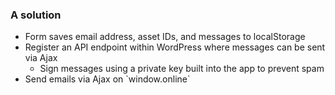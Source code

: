 ### A solution

* Form saves email address, asset IDs, and messages to localStorage <!-- .element: class="fragment" -->
* Register an API endpoint within WordPress where messages can be sent via Ajax <!-- .element: class="fragment" -->
	* Sign messages using a private key built into the app to prevent spam <!-- .element: class="fragment" -->
* <!-- .element: class="fragment" --> Send emails via Ajax on `window.online`